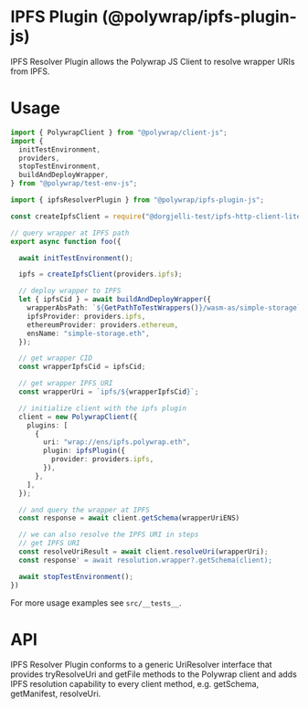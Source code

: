 # IPFS Plugin (@polywrap/ipfs-plugin-js)

IPFS Resolver Plugin allows the Polywrap JS Client to resolve wrapper URIs from IPFS.

# Usage

``` typescript
import { PolywrapClient } from "@polywrap/client-js";
import {
  initTestEnvironment,
  providers,
  stopTestEnvironment,
  buildAndDeployWrapper,
} from "@polywrap/test-env-js";

import { ipfsResolverPlugin } from "@polywrap/ipfs-plugin-js";

const createIpfsClient = require("@dorgjelli-test/ipfs-http-client-lite");

// query wrapper at IPFS path
export async function foo({

  await initTestEnvironment();

  ipfs = createIpfsClient(providers.ipfs);

  // deploy wrapper to IPFS
  let { ipfsCid } = await buildAndDeployWrapper({
    wrapperAbsPath: `${GetPathToTestWrappers()}/wasm-as/simple-storage`,
    ipfsProvider: providers.ipfs,
    ethereumProvider: providers.ethereum,
    ensName: "simple-storage.eth",
  });

  // get wrapper CID
  const wrapperIpfsCid = ipfsCid;

  // get wrapper IPFS URI
  const wrapperUri = `ipfs/${wrapperIpfsCid}`;

  // initialize client with the ipfs plugin
  client = new PolywrapClient({
    plugins: [
      {
        uri: "wrap://ens/ipfs.polywrap.eth",
        plugin: ipfsPlugin({
          provider: providers.ipfs,
        }),
      },
    ],
  });

  // and query the wrapper at IPFS
  const response = await client.getSchema(wrapperUriENS)

  // we can also resolve the IPFS URI in steps
  // get IPFS URI
  const resolveUriResult = await client.resolveUri(wrapperUri);
  const response' = await resolution.wrapper?.getSchema(client);

  await stopTestEnvironment();
})
```
For more usage examples see `src/__tests__`.

# API

IPFS Resolver Plugin conforms to a generic UriResolver interface that provides tryResolveUri and getFile methods to the Polywrap client and adds IPFS resolution capability to every client method, e.g. getSchema, getManifest, resolveUri.
